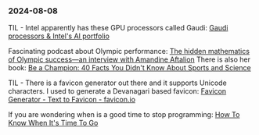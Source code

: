 ### 2024-08-08

TIL - Intel apparently has these GPU processors called Gaudi: [Gaudi processors & Intel's AI portfolio](https://changelog.com/practicalai/281)

Fascinating podcast about Olympic performance: [The hidden mathematics of Olympic success—an interview with Amandine Aftalion](https://www.economist.com/podcasts/2024/08/07/the-hidden-mathematics-of-olympic-success-an-interview-with-amandine-aftalion) There is also her book: [Be a Champion: 40 Facts You Didn't Know About Sports and Science](https://www.amazon.com/gp/product/3031540816)

TIL - There is a favicon generator out there and it supports Unicode characters. I used to generate a Devanagari based favicon: [Favicon Generator - Text to Favicon - favicon.io](https://favicon.io/favicon-generator/)

If you are wondering when is a good time to stop programming: [How To Know When It's Time To Go](https://thecodist.com/how-to-know-when-its-time-to-go)


